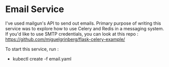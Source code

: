 # Email Service

I've used mailgun's API to send out emails. Primary purpose of writing this service was to explore how to use Celery and Redis in a messaging system.
If you'd like to use SMTP credentials, you can look at this repo : https://github.com/miguelgrinberg/flask-celery-example/

To start this service, run :
- kubectl create -f email.yaml
